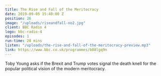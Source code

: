 ```yaml
---
title: The Rise and Fall of the Meritocracy
date: 2019-09-05 15:40:00 Z
position: 26
image: "/uploads/riseandfall-no2.jpg"
client: BBC Radio 4
logo: bbc-radio-4
episodes: 1
run-time: 28 mins
listen: "/uploads/the-rise-and-fall-of-the-meritocracy-preview.mp3"
link: https://www.bbc.co.uk/programmes/b08lgq9n
---
```


Toby Young asks if the Brexit and Trump votes signal the death knell for the popular political vision of the modern meritocracy.